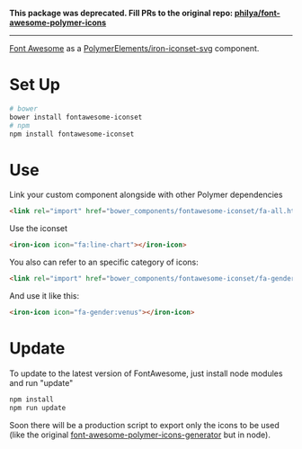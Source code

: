 **This package was deprecated. Fill PRs to the original repo: [philya/font-awesome-polymer-icons](https://github.com/philya/font-awesome-polymer-icons)**

----

[Font Awesome](https://github.com/FortAwesome/Font-Awesome) as a [PolymerElements/iron-iconset-svg](https://github.com/PolymerElements/iron-iconset-svg) component.

# Set Up
````sh
# bower
bower install fontawesome-iconset
# npm
npm install fontawesome-iconset
````
# Use

Link your custom component alongside with other Polymer dependencies
````html
<link rel="import" href="bower_components/fontawesome-iconset/fa-all.html">
````
Use the iconset
````html
<iron-icon icon="fa:line-chart"></iron-icon>
````
You also can refer to an specific category of icons:
````html
<link rel="import" href="bower_components/fontawesome-iconset/fa-gender.html">
````
And use it like this:
````html
<iron-icon icon="fa-gender:venus"></iron-icon>
````

# Update

To update to the latest version of FontAwesome, just install node modules and run "update"
````sh
npm install
npm run update
````
Soon there will be a production script to export only the icons to be used (like the original [font-awesome-polymer-icons-generator](https://github.com/philya/font-awesome-polymer-icons-generator) but in node).
